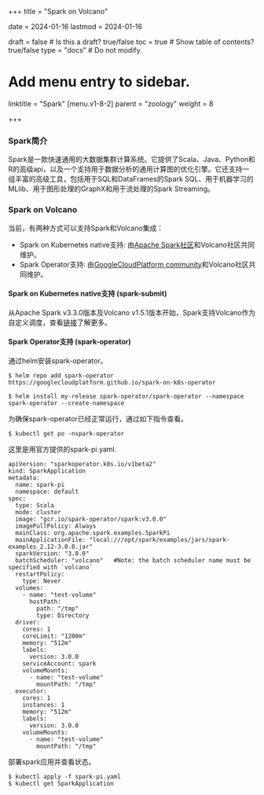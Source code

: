 +++
title =  "Spark on Volcano"

date = 2024-01-16
lastmod = 2024-01-16

draft = false  # Is this a draft? true/false
toc = true  # Show table of contents? true/false
type = "docs"  # Do not modify.

# Add menu entry to sidebar.
linktitle = "Spark"
[menu.v1-8-2]
  parent = "zoology"
  weight = 8

+++



### Spark简介

Spark是一款快速通用的大数据集群计算系统。它提供了Scala、Java、Python和R的高级api，以及一个支持用于数据分析的通用计算图的优化引擎。它还支持一组丰富的高级工具，包括用于SQL和DataFrames的Spark SQL、用于机器学习的MLlib、用于图形处理的GraphX和用于流处理的Spark Streaming。

### Spark on Volcano

当前，有两种方式可以支持Spark和Volcano集成：
- Spark on Kubernetes native支持: 由[Apache Spark社区](https://github.com/apache/spark)和Volcano社区共同维护。
- Spark Operator支持: 由[GoogleCloudPlatform community](https://github.com/GoogleCloudPlatform/spark-on-k8s-operator)和Volcano社区共同维护。

#### Spark on Kubernetes native支持 (spark-submit)

从Apache Spark v3.3.0版本及Volcano v1.5.1版本开始，Spark支持Volcano作为自定义调度，查看[链接](https://spark.apache.org/docs/latest/running-on-kubernetes.html#using-volcano-as-customized-scheduler-for-spark-on-kubernetes)了解更多。

#### Spark Operator支持 (spark-operator)

通过helm安装spark-operator。

```
$ helm repo add spark-operator https://googlecloudplatform.github.io/spark-on-k8s-operator

$ helm install my-release spark-operator/spark-operator --namespace spark-operator --create-namespace
```

为确保spark-operator已经正常运行，通过如下指令查看。

```
$ kubectl get po -nspark-operator
```

这里是用官方提供的spark-pi.yaml.

```
apiVersion: "sparkoperator.k8s.io/v1beta2"
kind: SparkApplication
metadata:
  name: spark-pi
  namespace: default
spec:
  type: Scala
  mode: cluster
  image: "gcr.io/spark-operator/spark:v3.0.0"
  imagePullPolicy: Always
  mainClass: org.apache.spark.examples.SparkPi
  mainApplicationFile: "local:///opt/spark/examples/jars/spark-examples_2.12-3.0.0.jar"
  sparkVersion: "3.0.0"
  batchScheduler: "volcano"   #Note: the batch scheduler name must be specified with `volcano`
  restartPolicy:
    type: Never
  volumes:
    - name: "test-volume"
      hostPath:
        path: "/tmp"
        type: Directory
  driver:
    cores: 1
    coreLimit: "1200m"
    memory: "512m"        
    labels:
      version: 3.0.0
    serviceAccount: spark
    volumeMounts:
      - name: "test-volume"
        mountPath: "/tmp"
  executor:
    cores: 1
    instances: 1
    memory: "512m"    
    labels:
      version: 3.0.0
    volumeMounts:
      - name: "test-volume"
        mountPath: "/tmp"
```

部署spark应用并查看状态。

```
$ kubectl apply -f spark-pi.yaml
$ kubectl get SparkApplication
```
